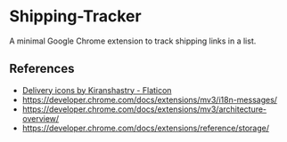 # Shipping-Tracker

A minimal Google Chrome extension to track shipping links in a list.

## References

- [Delivery icons by Kiranshastry - Flaticon](https://www.flaticon.com/free-icons/delivery)
- https://developer.chrome.com/docs/extensions/mv3/i18n-messages/
- https://developer.chrome.com/docs/extensions/mv3/architecture-overview/
- https://developer.chrome.com/docs/extensions/reference/storage/
